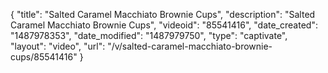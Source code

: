 {
    "title": "Salted Caramel Macchiato Brownie Cups",
    "description": "Salted Caramel Macchiato Brownie Cups",
    "videoid": "85541416",
    "date_created": "1487978353",
    "date_modified": "1487979750",
    "type": "captivate",
    "layout": "video",
    "url": "\/v\/salted-caramel-macchiato-brownie-cups\/85541416"
}